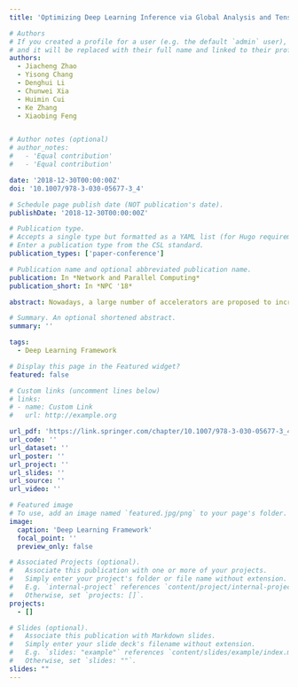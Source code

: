 ```yaml
---
title: 'Optimizing Deep Learning Inference via Global Analysis and Tensor Expression'

# Authors
# If you created a profile for a user (e.g. the default `admin` user), write the username (folder name) here
# and it will be replaced with their full name and linked to their profile.
authors:
  - Jiacheng Zhao
  - Yisong Chang
  - Denghui Li
  - Chunwei Xia
  - Huimin Cui
  - Ke Zhang
  - Xiaobing Feng


# Author notes (optional)
# author_notes:
#   - 'Equal contribution'
#   - 'Equal contribution'

date: '2018-12-30T00:00:00Z'
doi: '10.1007/978-3-030-05677-3_4'

# Schedule page publish date (NOT publication's date).
publishDate: '2018-12-30T00:00:00Z'

# Publication type.
# Accepts a single type but formatted as a YAML list (for Hugo requirements).
# Enter a publication type from the CSL standard.
publication_types: ['paper-conference']

# Publication name and optional abbreviated publication name.
publication: In *Network and Parallel Computing*
publication_short: In *NPC '18*

abstract: Nowadays, a large number of accelerators are proposed to increase the performance of AI applications, making it a big challenge to enhance existing AI programming frameworks to support these new accelerators. In this paper, we select TensorFlow to demonstrate how to port the AI programming framework to new hardwares, i.e., FPGA and Sunway TaihuLight here. FPGA and Sunway TaihuLight represent two distinct and significant hardware architectures for considering the retargeting process. We introduce our retargeting processes and experiences for these two platforms, from the source codes to the compilation processes. We compare the two retargeting approaches and demonstrate some preliminary experimental results.

# Summary. An optional shortened abstract.
summary: ''

tags:
  - Deep Learning Framework

# Display this page in the Featured widget?
featured: false

# Custom links (uncomment lines below)
# links:
# - name: Custom Link
#   url: http://example.org

url_pdf: 'https://link.springer.com/chapter/10.1007/978-3-030-05677-3_4#Abs1'
url_code: ''
url_dataset: ''
url_poster: ''
url_project: ''
url_slides: ''
url_source: ''
url_video: ''

# Featured image
# To use, add an image named `featured.jpg/png` to your page's folder.
image:
  caption: 'Deep Learning Framework'
  focal_point: ''
  preview_only: false

# Associated Projects (optional).
#   Associate this publication with one or more of your projects.
#   Simply enter your project's folder or file name without extension.
#   E.g. `internal-project` references `content/project/internal-project/index.md`.
#   Otherwise, set `projects: []`.
projects:
  - []

# Slides (optional).
#   Associate this publication with Markdown slides.
#   Simply enter your slide deck's filename without extension.
#   E.g. `slides: "example"` references `content/slides/example/index.md`.
#   Otherwise, set `slides: ""`.
slides: ""
---
```


<!-- {{% callout note %}}
Click the _Cite_ button above to demo the feature to enable visitors to import publication metadata into their reference management software.
{{% /callout %}}

{{% callout note %}}
Create your slides in Markdown - click the _Slides_ button to check out the example.
{{% /callout %}}

Add the publication's **full text** or **supplementary notes** here. You can use rich formatting such as including [code, math, and images](https://docs.hugoblox.com/content/writing-markdown-latex/). -->
